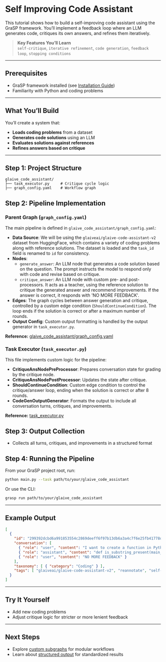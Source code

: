 # Self Improving Code Assistant

This tutorial shows how to build a self-improving code assistant using the GraSP framework. You’ll implement a feedback loop where an LLM generates code, critiques its own answers, and refines them iteratively.

> **Key Features You’ll Learn**  
> `self-critique`, `iterative refinement`, `code generation`, `feedback loop`, `stopping conditions`

---

## Prerequisites

- GraSP framework installed (see [Installation Guide](../installation.md))
- Familiarity with Python and coding problems

---

## What You’ll Build

You’ll create a system that:
- **Loads coding problems** from a dataset
- **Generates code solutions** using an LLM
- **Evaluates solutions against references**
- **Refines answers based on critique**

---

## Step 1: Project Structure

```
glaive_code_assistant/
├── task_executor.py     # Critique cycle logic
├── graph_config.yaml    # Workflow graph
```


## Step 2: Pipeline Implementation

### Parent Graph (`graph_config.yaml`)

The main pipeline is defined in `glaive_code_assistant/graph_config.yaml`:

- **Data Source**: We will be using the `glaiveai/glaive-code-assistant-v2` dataset from HuggingFace, which contains a variety of coding problems along with reference solutions. The dataset is loaded and the `task_id` field is renamed to `id` for consistency.
- **Nodes**:
  - `generate_answer`: An LLM node that generates a code solution based on the question. The prompt instructs the model to respond only with code and revise based on critique.
  - `critique_answer`: An LLM node with custom pre- and post-processors. It acts as a teacher, using the reference solution to critique the generated answer and recommend improvements. If the answer is correct, it responds with 'NO MORE FEEDBACK'.
- **Edges**: The graph cycles between answer generation and critique, controlled by a custom edge condition (`ShouldContinueCondition`). The loop ends if the solution is correct or after a maximum number of rounds.
- **Output Config**: Custom output formatting is handled by the output generator in `task_executor.py`.

**Reference:** [glaive_code_assistant/graph_config.yaml](https://github.com/ServiceNow/GraSP/blob/main/tasks/examples/glaive_code_assistant/graph_config.yaml)

### Task Executor (`task_executor.py`)

This file implements custom logic for the pipeline:
- **CritiqueAnsNodePreProcessor**: Prepares conversation state for grading by the critique node.
- **CritiqueAnsNodePostProcessor**: Updates the state after critique.
- **ShouldContinueCondition**: Custom edge condition to control the critique/answer loop, ending when the solution is correct or after 8 rounds.
- **CodeGenOutputGenerator**: Formats the output to include all conversation turns, critiques, and improvements.

**Reference:** [task_executor.py](https://github.com/ServiceNow/GraSP/blob/main/tasks/examples/glaive_code_assistant/task_executor.py)

## Step 3: Output Collection

- Collects all turns, critiques, and improvements in a structured format


## Step 4: Running the Pipeline

From your GraSP project root, run:

```bash
python main.py --task path/to/your/glaive_code_assistant
```

Or use the CLI:

```bash
grasp run path/to/your/glaive_code_assistant
```

---

## Example Output

```json
[
  {
    "id": "299392dcbd6a991853554c2869deeff6f97b13db6a3a4c7f6e25fb41778dafc2",
    "conversation": [
      { "role": "user", "content": "I want to create a function in Python that checks whether a given substring is present in a given string. How can I do that?" },
      { "role": "assistant", "content": "def is_substring_present(main_string, substring): return substring in main_string" },
      { "role": "user", "content": "NO MORE FEEDBACK" }
    ],
    "taxonomy": [ { "category": "Coding" } ],
    "tags": [ "glaiveai/glaive-code-assistant-v2", "reannotate", "self-critique" ]
  }
]
```

---

## Try It Yourself

- Add new coding problems
- Adjust critique logic for stricter or more lenient feedback

---

## Next Steps

- Explore [custom subgraphs](custom_subgraphs_tutorial.md) for modular workflows
- Learn about [structured output](structured_output_tutorial.md) for standardized results
